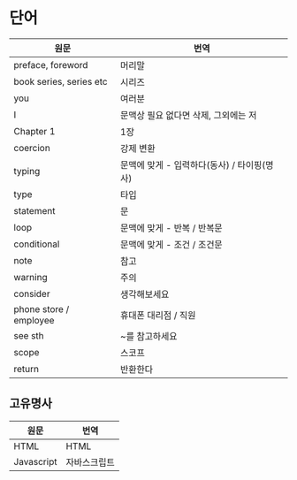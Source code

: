# 단어

| 원문                    | 번역                                 |
| ----------------------- | ------------------------------------ |
| preface, foreword       | 머리말                               |
| book series, series etc | 시리즈                               |
| you                     | 여러분                               |
| I                       | 문맥상 필요 없다면 삭제, 그외에는 저        |
| Chapter 1               | 1장                                 |
| coercion                | 강제 변환                             |
| typing                  | 문맥에 맞게 - 입력하다(동사) / 타이핑(명사)  |
| type                    | 타입                                 |
| statement               | 문                                   |
| loop                    | 문맥에 맞게 - 반복 / 반복문               |
| conditional             | 문맥에 맞게 - 조건 / 조건문               |
| note                    | 참고                                  |
| warning                 | 주의                                  |
| consider                | 생각해보세요                            |
| phone store / employee  | 휴대폰 대리점 / 직원                     |
| see sth                 | ~를 참고하세요                          |
| scope                   | 스코프                                 |
| return                  | 반환한다                                |


## 고유명사

| 원문                    | 번역                                 |
| ----------------------- | ------------------------------------ |
| HTML                    | HTML                                 |
| Javascript              | 자바스크립트                             |
